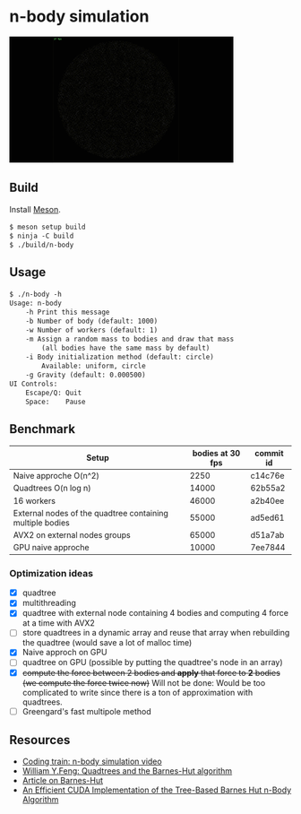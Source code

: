# n-body simulation

![demo.gif](./demo.gif)

## Build

Install [Meson](https://mesonbuild.com/Quick-guide.html).

```
$ meson setup build
$ ninja -C build
$ ./build/n-body
```

## Usage

```
$ ./n-body -h
Usage: n-body
	-h Print this message
	-b Number of body (default: 1000)
	-w Number of workers (default: 1)
	-m Assign a random mass to bodies and draw that mass
		(all bodies have the same mass by default)
	-i Body initialization method (default: circle)
		Available: uniform, circle
	-g Gravity (default: 0.000500)
UI Controls:
	Escape/Q: Quit
	Space:    Pause
```

## Benchmark

| Setup                                                     | bodies at 30 fps  | commit id |
|-----------------------------------------------------------|-------------------|-----------|
| Naive approche O(n^2)                                     | 2250              | c14c76e   |
| Quadtrees O(n log n)                                      | 14000             | 62b55a2   |
| 16 workers                                                | 46000             | a2b40ee   |
| External nodes of the quadtree containing multiple bodies | 55000             | ad5ed61   |
| AVX2 on external nodes groups                             | 65000             | d51a7ab   |
| GPU naive approche                                        | 10000             | 7ee7844   |

### Optimization ideas

- [x] quadtree
- [x] multithreading
- [x] quadtree with external node containing 4 bodies and computing 4 force at a time with AVX2
- [ ] store quadtrees in a dynamic array and reuse that array when rebuilding the quadtree (would save a lot of malloc time)
- [x] Naive approch on GPU
- [ ] quadtree on GPU (possible by putting the quadtree's node in an array)
- [x] ~~compute the force between 2 bodies and **apply** that force to **2** bodies (we compute the force twice now)~~
    Will not be done: Would be too complicated to write since there is a ton of approximation with quadtrees.
- [ ] Greengard's fast multipole method

## Resources

- [Coding train: n-body simulation video](https://www.youtube.com/watch?v=GjbKsOkN1Oc&t=220s)
- [William Y.Feng: Quadtrees and the Barnes-Hut algorithm](https://www.youtube.com/watch?v=tOlKLJ4WmSE)
- [Article on Barnes-Hut](http://arborjs.org/docs/barnes-hut)
- [An Efficient CUDA Implementation of the Tree-Based Barnes Hut n-Body Algorithm](https://iss.oden.utexas.edu/Publications/Papers/burtscher11.pdf)
